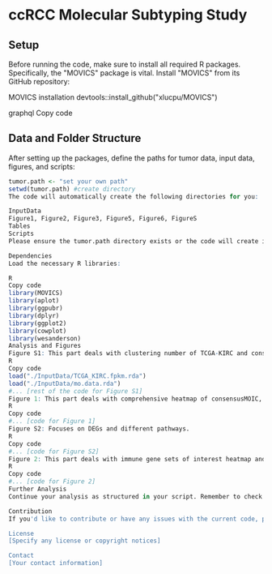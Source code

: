 # ccRCC Molecular Subtyping Study

## Setup

Before running the code, make sure to install all required R packages. Specifically, the "MOVICS" package is vital. Install "MOVICS" from its GitHub repository:

MOVICS installation
devtools::install_github("xlucpu/MOVICS")

graphql
Copy code

## Data and Folder Structure

After setting up the packages, define the paths for tumor data, input data, figures, and scripts:

```R
tumor.path <- "set your own path"
setwd(tumor.path) #create directory
The code will automatically create the following directories for you:

InputData
Figure1, Figure2, Figure3, Figure5, Figure6, FigureS
Tables
Scripts
Please ensure the tumor.path directory exists or the code will create it for you.

Dependencies
Load the necessary R libraries:

R
Copy code
library(MOVICS)
library(aplot)
library(ggpubr)
library(dplyr)
library(ggplot2)
library(cowplot)
library(wesanderson)
Analysis and Figures
Figure S1: This part deals with clustering number of TCGA-KIRC and consensus heatmap. Sample code:
R
Copy code
load("./InputData/TCGA_KIRC.fpkm.rda")
load("./InputData/mo.data.rda")
#... [rest of the code for Figure S1]
Figure 1: This part deals with comprehensive heatmap of consensusMOIC, PFI Kaplan-Meier curve, and OS Kaplan-Meier curve.
R
Copy code
#... [code for Figure 1]
Figure S2: Focuses on DEGs and different pathways.
R
Copy code
#... [code for Figure S2]
Figure 2: This part deals with immune gene sets of interest heatmap and immune checkpoints across 3 groups.
R
Copy code
#... [code for Figure 2]
Further Analysis
Continue your analysis as structured in your script. Remember to check each figure and table path to ensure the outputs are saved correctly.

Contribution
If you'd like to contribute or have any issues with the current code, please raise an issue or submit a pull request.

License
[Specify any license or copyright notices]

Contact
[Your contact information]
